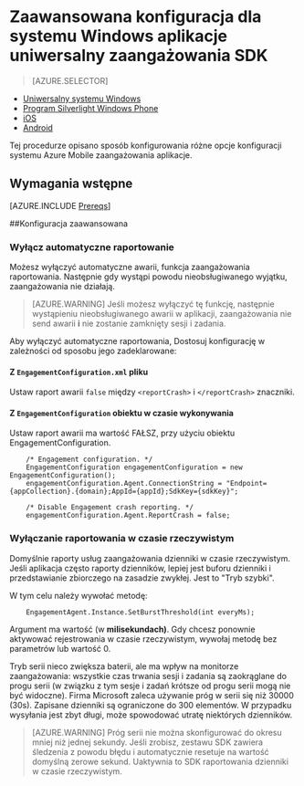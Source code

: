 <properties
    pageTitle="Zaawansowana konfiguracja dla systemu Windows aplikacje uniwersalny zaangażowania SDK"
    description="Zaawansowane opcje konfiguracji Azure zatrudnienie uniwersalny aplikacje systemu Windows Mobile"                    
    services="mobile-engagement"
    documentationCenter="mobile"
    authors="piyushjo"
    manager="erikre"
    editor="" />

<tags
    ms.service="mobile-engagement"
    ms.workload="mobile"
    ms.tgt_pltfrm="mobile-windows-store"
    ms.devlang="dotnet"
    ms.topic="article"
    ms.date="10/04/2016"
    ms.author="piyushjo;ricksal" />

# <a name="advanced-configuration-for-windows-universal-apps-engagement-sdk"></a>Zaawansowana konfiguracja dla systemu Windows aplikacje uniwersalny zaangażowania SDK

> [AZURE.SELECTOR]
- [Uniwersalny systemu Windows](mobile-engagement-windows-store-advanced-configuration.md)
- [Program Silverlight Windows Phone](mobile-engagement-windows-phone-integrate-engagement.md)
- [iOS](mobile-engagement-ios-integrate-engagement.md)
- [Android](mobile-engagement-android-advanced-configuration.md)

Tej procedurze opisano sposób konfigurowania różne opcje konfiguracji systemu Azure Mobile zaangażowania aplikacje.

## <a name="prerequisites"></a>Wymagania wstępne

[AZURE.INCLUDE [Prereqs](../../includes/mobile-engagement-windows-store-prereqs.md)]

##<a name="advanced-configuration"></a>Konfiguracja zaawansowana

### <a name="disable-automatic-crash-reporting"></a>Wyłącz automatyczne raportowanie

Możesz wyłączyć automatyczne awarii, funkcja zaangażowania raportowania. Następnie gdy wystąpi powodu nieobsługiwanego wyjątku, zaangażowania nie działają.

> [AZURE.WARNING] Jeśli możesz wyłączyć tę funkcję, następnie wystąpieniu nieobsługiwanego awarii w aplikacji, zaangażowania nie send awarii **i** nie zostanie zamknięty sesji i zadania.

Aby wyłączyć automatyczne raportowania, Dostosuj konfigurację w zależności od sposobu jego zadeklarowane:

#### <a name="from-engagementconfigurationxml-file"></a>Z `EngagementConfiguration.xml` pliku

Ustaw raport awarii `false` między `<reportCrash>` i `</reportCrash>` znaczniki.

#### <a name="from-engagementconfiguration-object-at-run-time"></a>Z `EngagementConfiguration` obiektu w czasie wykonywania

Ustaw raport awarii ma wartość FAŁSZ, przy użyciu obiektu EngagementConfiguration.

        /* Engagement configuration. */
        EngagementConfiguration engagementConfiguration = new EngagementConfiguration();
        engagementConfiguration.Agent.ConnectionString = "Endpoint={appCollection}.{domain};AppId={appId};SdkKey={sdkKey}";

        /* Disable Engagement crash reporting. */
        engagementConfiguration.Agent.ReportCrash = false;

### <a name="disable-real-time-reporting"></a>Wyłączanie raportowania w czasie rzeczywistym

Domyślnie raporty usług zaangażowania dzienniki w czasie rzeczywistym. Jeśli aplikacja często raporty dzienników, lepiej jest buforu dzienniki i przedstawianie zbiorczego na zasadzie zwykłej. Jest to "Tryb szybki".

W tym celu należy wywołać metodę:

        EngagementAgent.Instance.SetBurstThreshold(int everyMs);

Argument ma wartość (w **milisekundach)**. Gdy chcesz ponownie aktywować rejestrowania w czasie rzeczywistym, wywołaj metodę bez parametrów lub wartość 0.

Tryb serii nieco zwiększa baterii, ale ma wpływ na monitorze zaangażowania: wszystkie czas trwania sesji i zadania są zaokrąglane do progu serii (w związku z tym sesje i zadań krótsze od progu serii mogą nie być widoczne). Firma Microsoft zaleca używanie próg w serii się niż 30000 (30s). Zapisane dzienniki są ograniczone do 300 elementów. W przypadku wysyłania jest zbyt długi, może spowodować utratę niektórych dzienników.

> [AZURE.WARNING] Próg serii nie można skonfigurować do okresu mniej niż jednej sekundy. Jeśli zrobisz, zestawu SDK zawiera śledzenia z powodu błędu i automatycznie resetuje na wartość domyślną zerowe sekund. Uaktywnia to SDK raportowania dzienniki w czasie rzeczywistym.

[here]:http://www.nuget.org/packages/Capptain.WindowsCS
[NuGet website]:http://docs.nuget.org/docs/start-here/overview
